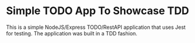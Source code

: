 # Simple TODO App To Showcase TDD

This is a simple NodeJS/Express TODO/RestAPI application that uses Jest for testing. The application was built in a TDD fashion.